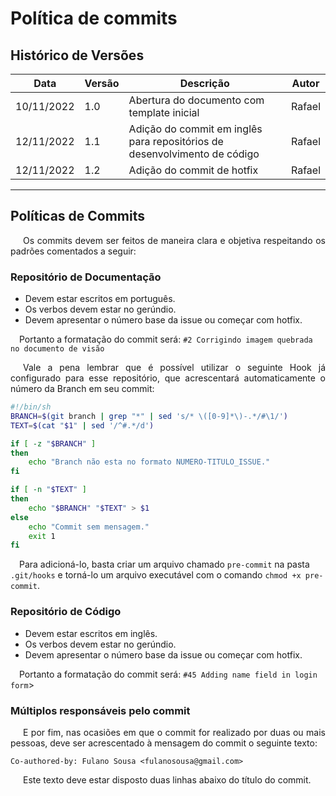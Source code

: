 # Política de commits

## Histórico de Versões

Data|Versão|Descrição|Autor
-|-|-|-
10/11/2022|1.0|Abertura do documento com template inicial|Rafael|
12/11/2022|1.1|Adição do commit em inglês para repositórios de desenvolvimento de código|Rafael|
12/11/2022|1.2|Adição do commit de hotfix|Rafael|
---

## Políticas de Commits
<p style="text-align: justify; text-indent: 20px">Os commits devem ser feitos de maneira clara e objetiva respeitando os padrões comentados a seguir: </p>

### Repositório de Documentação
<ul>
    <li> Devem estar escritos em português. </li>
    <li> Os verbos devem estar no gerúndio. </li>
    <li> Devem apresentar o número base da issue ou começar com hotfix. </li>
</ul>

&emsp;Portanto a formatação do commit será: ` #2 Corrigindo imagem quebrada no documento de visão `
<p style="text-align: justify; text-indent: 20px">Vale a pena lembrar que é possível utilizar o seguinte Hook já configurado para esse repositório, que acrescentará automaticamente o número da Branch em seu commit:</p>

```bash
#!/bin/sh
BRANCH=$(git branch | grep "*" | sed 's/* \([0-9]*\)-.*/#\1/')
TEXT=$(cat "$1" | sed '/^#.*/d')

if [ -z "$BRANCH" ]
then
    echo "Branch não esta no formato NUMERO-TITULO_ISSUE."
fi

if [ -n "$TEXT" ]
then
    echo "$BRANCH" "$TEXT" > $1
else
    echo "Commit sem mensagem."
    exit 1
fi
```
&emsp;Para adicioná-lo, basta criar um arquivo chamado `pre-commit` na pasta `.git/hooks` 
e torná-lo um arquivo executável com o comando `chmod +x pre-commit`.

### Repositório de Código
<ul>
    <li> Devem estar escritos em inglês. </li>
    <li> Os verbos devem estar no gerúndio. </li>
    <li> Devem apresentar o número base da issue ou começar com hotfix. </li>
</ul>

&emsp;Portanto a formatação do commit será: ` #45 Adding name field in login form `>



### Múltiplos responsáveis pelo commit

<p style="text-align: justify; text-indent: 20px">E por fim, nas ocasiões em que o commit for realizado por duas ou mais pessoas, deve ser acrescentado à mensagem do commit o seguinte texto: </p>

```
Co-authored-by: Fulano Sousa <fulanosousa@gmail.com>
```

<p style="text-align: justify; text-indent: 20px">Este texto deve estar disposto duas linhas abaixo do título do commit.</p>
